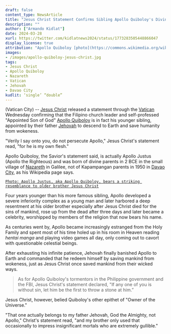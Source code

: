 ```yaml
---
draft: false
content_type: NewsArticle
title: "Jesus Christ Statement Confirms Sibling Apollo Quiboloy's Divinity, Inferiority Complex"
description: ""
author: ["Armando Kidlat"]
date: 2024-03-28
xurl: https://twitter.com/kidlatnews2024/status/1773283505448866047
display_license: true
attribution: "Apollo Quiboloy [photo](https://commons.wikimedia.org/wiki/File:Quiboloy_fbi_wanted_picture.png) and Jesus Christ [painting](https://commons.wikimedia.org/wiki/File:Spas_vsederzhitel_sinay.jpg) from Wikimedia (Public Domain)."
images:
- /images/apollo-quiboloy-jesus-christ.jpg
tags:
- Jesus Christ
- Apollo Quiboloy
- Nazareth
- Vatican
- Jehovah
- Davao City
kudlit: ‘single’ “double”
---
```

(Vatican City) -- [Jesus Christ](/tags/jesus-christ/) released a statement through the [Vatican](/tags/vatican/) Wednesday confirming that the Filipino church leader and self-professed "Appointed Son of God" [Apollo Quiboloy](/tags/apollo-quiboloy/) is in fact his younger sibling, appointed by their father [Jehovah](/tags/jehovah/) to descend to Earth and save humanity from wokeness.

"Verily I say onto you, do not persecute Apollo," Jesus Christ's statement read, "for he is my own flesh."

Apollo Quiboloy, the Savior's statement said, is actually Apollo Justus (Apollo the Righteous) and was born of divine parents in 2 BCE in the small village of [Nazareth](/tags/nazareth/) in Galilee, not of Kapampangan parents in 1950 in [Davao City](/tags/davao-city/), as his Wikipedia page says.

[`Photo: Apollo Justus, aka Apollo Quiboloy, bears a striking resemblance to older brother Jesus Christ`](/images/apollo-quiboloy-jesus-christ.jpg)

Four years younger than his more famous sibling, Apollo developed a severe inferiority complex as a young man and later harbored a deep resentment at his older brother especially after Jesus Christ died for the sins of mankind, rose up from the dead after three days and later became a celebrity, worshipped by members of the religion that now bears his name.

As centuries went by, Apollo became increasingly estranged from the Holy Family and spent most of his time holed up in his room in Heaven reading *hentai manga* and playing video games all day, only coming out to cavort with questionable celestial beings.

After exhausting his infinite patience, Jehovah finally banished Apollo to Earth and commanded that he redeem himself by saving mankind from wokeness, just as Jesus Christ once saved mankind from their wicked ways.

>As for Apollo Quiboloy's tormentors in the Philippine government and the FBI, Jesus Christ's statement declared, "If any one of you is without sin, let him be the first to throw a stone at him.”

Jesus Christ, however, belied Quiboloy's other epithet of "Owner of the Universe."

"That one actually belongs to my father Jehovah, God the Almighty, not Apollo," Christ's statement read, "and my brother only used that occasionally to impress insignificant mortals who are extremely gullible."
